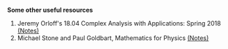 **Some other useful resources**
1. Jeremy Orloff's 18.04 Complex Analysis with Applications: Spring 2018 [(Notes)](https://math.mit.edu/~jorloff/18.04/index.html) 
2. Michael Stone and Paul Goldbart, Mathematics for Physics [(Notes)](https://goldbart.gatech.edu/PostScript/MS_PG_book/bookmaster.pdf)
